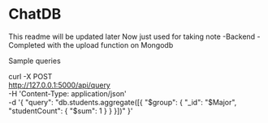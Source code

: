 # ChatDB
This readme will be updated later
Now just used for taking note
-Backend
-Completed with the upload function on Mongodb




Sample queries

curl -X POST \
  http://127.0.0.1:5000/api/query \
  -H 'Content-Type: application/json' \
  -d '{
    "query": "db.students.aggregate([{ \"$group\": { \"_id\": \"$Major\", \"studentCount\": { \"$sum\": 1 } } }])"
  }'
